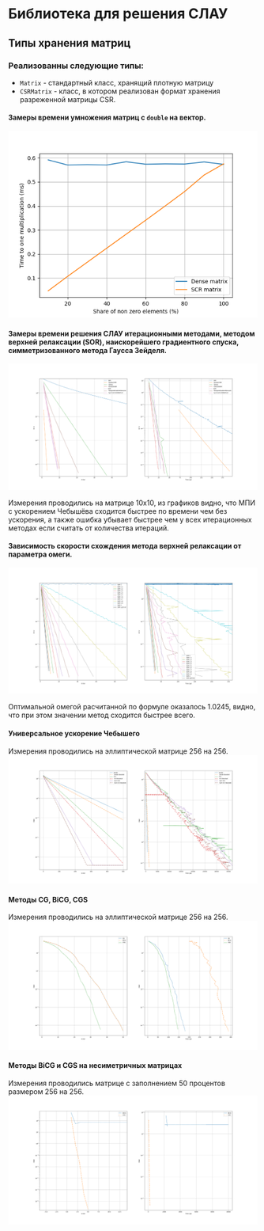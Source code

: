 # Библиотека для решения СЛАУ

Типы хранения матриц
---
### Реализованны следующие типы:

* `Matrix` - стандартный класс, хранящий плотную матрицу
* `CSRMatrix` - класс, в котором реализован формат хранения разреженной матрицы CSR.

#### Замеры времени умножения матриц с `double` на вектор. 
![Тест производительности](https://github.com/ZaharDudar/LinearSystemSolver/blob/main/mdmaterial/Figure_1.png)

#### Замеры времени решения СЛАУ итерационными методами, методом верхней релаксации (SOR), наискорейшего градиентного спуска, симметризованного метода Гаусса Зейделя. 
![Тест производительности](https://github.com/ZaharDudar/LinearSystemSolver/blob/main/mdmaterial/Figure_4.png)

Измерения проводились на матрице 10x10, из графиков видно, что МПИ с ускорением Чебышёва сходится быстрее по времени чем без ускорения, а также ошибка убывает быстрее чем у всех итерационных методах если считать от количества итераций.


#### Зависимость скорости схождения метода верхней релаксации от параметра омеги.
![Тест SOR](https://github.com/ZaharDudar/LinearSystemSolver/blob/main/mdmaterial/Figure_5.png)

Оптимальной омегой расчитанной по формуле оказалось 1.0245, видно, что при этом значении метод сходится быстрее всего.

#### Универсальное ускорение Чебышего
Измерения проводились на эллиптической матрице 256 на 256.
![Тест универсального ускорения](https://github.com/ZaharDudar/LinearSystemSolver/blob/main/mdmaterial/Figure_6.png)

#### Методы CG, BiCG, CGS
Измерения проводились на эллиптической матрице 256 на 256.
![Тест градиентных методов](https://github.com/ZaharDudar/LinearSystemSolver/blob/main/mdmaterial/Figure_7.png)

#### Методы BiCG и CGS на несиметричных матрицах
Измерения проводились матрице с заполнением 50 процентов размером 256 на 256.
![Тест градиентных методов на не сим. матрицах](https://github.com/ZaharDudar/LinearSystemSolver/blob/main/mdmaterial/Figure_8.png)